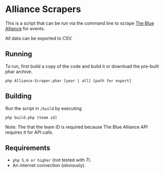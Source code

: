 # Alliance Scrapers

This is a script that can be run via the command line to scrape [The Blue Alliance](https://thebluealliance.com) for
events.

All data can be exported to CSV.

## Running

To run, first build a copy of the code and build it or download the pre-built phar archive.

`php Alliance-Scraper.phar [year | all] [path for export]`

## Building

Run the script in `/build` by executing

`php build.php [team id]`

Note: The that the team ID is required because The Blue Alliance API requires it for API calls.

## Requirements

- `php 5.6 or higher` (not tested with 7).
- An internet connection (obviously).
